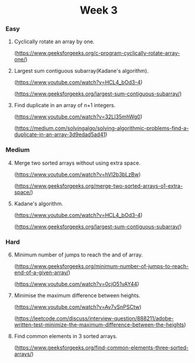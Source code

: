 <h1 align="center">Week 3</h1>

### Easy

1. Cyclically rotate an array by one.

    (https://www.geeksforgeeks.org/c-program-cyclically-rotate-array-one/)


2. Largest sum contiguous subarray(Kadane's algorithm).

    (https://www.youtube.com/watch?v=HCL4_bOd3-4)

    (https://www.geeksforgeeks.org/largest-sum-contiguous-subarray/)

3. Find duplicate in an array of n+1 integers.

    (https://www.youtube.com/watch?v=32Ll35mhWg0)

    (https://medium.com/solvingalgo/solving-algorithmic-problems-find-a-duplicate-in-an-array-3d9edad5ad41)
 

### Medium

4. Merge two sorted arrays without using extra space.

    (https://www.youtube.com/watch?v=hVl2b3bLzBw)

    (https://www.geeksforgeeks.org/merge-two-sorted-arrays-o1-extra-space/)

5. Kadane's algorithm.

    (https://www.youtube.com/watch?v=HCL4_bOd3-4)

    (https://www.geeksforgeeks.org/largest-sum-contiguous-subarray/)

### Hard

6. Minimum number of jumps to reach the and of array.

    (https://www.geeksforgeeks.org/minimum-number-of-jumps-to-reach-end-of-a-given-array/)

    (https://www.youtube.com/watch?v=0cjO51vAY44)


7. Minimise the maximum difference between heights.

    (https://www.youtube.com/watch?v=Av7vSnPSCtw)

    (https://leetcode.com/discuss/interview-question/888211/adobe-written-test-minimize-the-maximum-difference-between-the-heights)


8. Find common elements in 3 sorted arrays.

    (https://www.geeksforgeeks.org/find-common-elements-three-sorted-arrays/)

